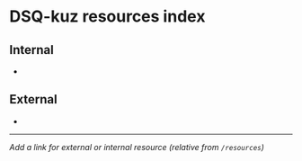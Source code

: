 # DSQ-kuz resources index

## Internal

*

## External

*

------------------------------------------------------------------------

*Add a link for external or internal resource (relative from `/resources`)*

